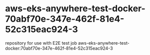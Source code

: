 # aws-eks-anywhere-test-docker-70abf70e-347e-462f-81e4-52c315eac924-3
repository for use with E2E test job aws-eks-anywhere-test-docker:70abf70e-347e-462f-81e4-52c315eac924-3
